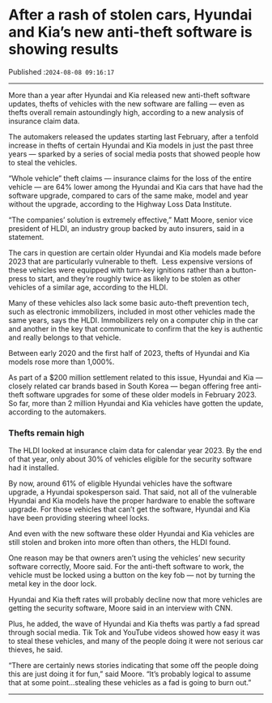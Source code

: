 # After a rash of stolen cars, Hyundai and Kia’s new anti-theft software is showing results

Published :`2024-08-08 09:16:17`

---

More than a year after Hyundai and Kia released new anti-theft software updates, thefts of vehicles with the new software are falling — even as thefts overall remain astoundingly high, according to a new analysis of insurance claim data.

The automakers released the updates starting last February, after a tenfold increase in thefts of certain Hyundai and Kia models in just the past three years — sparked by a series of social media posts that showed people how to steal the vehicles.

“Whole vehicle” theft claims — insurance claims for the loss of the entire vehicle — are 64% lower among the Hyundai and Kia cars that have had the software upgrade, compared to cars of the same make, model and year without the upgrade, according to the Highway Loss Data Institute.

“The companies’ solution is extremely effective,” Matt Moore, senior vice president of HLDI, an industry group backed by auto insurers, said in a statement.

The cars in question are certain older Hyundai and Kia models made before 2023 that are particularly vulnerable to theft.  Less expensive versions of these vehicles were equipped with turn-key ignitions rather than a button-press to start, and they’re roughly twice as likely to be stolen as other vehicles of a similar age, according to the HLDI.

Many of these vehicles also lack some basic auto-theft prevention tech, such as electronic immobilizers, included in most other vehicles made the same years, says the HLDI. Immobilizers rely on a computer chip in the car and another in the key that communicate to confirm that the key is authentic and really belongs to that vehicle.

Between early 2020 and the first half of 2023, thefts of Hyundai and Kia models rose more than 1,000%.

As part of a $200 million settlement related to this issue, Hyundai and Kia — closely related car brands based in South Korea — began offering free anti-theft software upgrades for some of these older models in February 2023. So far, more than 2 million Hyundai and Kia vehicles have gotten the update, according to the automakers.

### Thefts remain high

The HLDI looked at insurance claim data for calendar year 2023. By the end of that year, only about 30% of vehicles eligible for the security software had it installed.

By now, around 61% of eligible Hyundai vehicles have the software upgrade, a Hyundai spokesperson said. That said, not all of the vulnerable Hyundai and Kia models have the proper hardware to enable the software upgrade. For those vehicles that can’t get the software, Hyundai and Kia have been providing steering wheel locks.

And even with the new software these older Hyundai and Kia vehicles are still stolen and broken into more often than others, the HLDI found.

One reason may be that owners aren’t using the vehicles’ new security software correctly, Moore said. For the anti-theft software to work, the vehicle must be locked using a button on the key fob — not by turning the metal key in the door lock.

Hyundai and Kia theft rates will probably decline now that more vehicles are getting the security software, Moore said in an interview with CNN.

Plus, he added, the wave of Hyundai and Kia thefts was partly a fad spread through social media. Tik Tok and YouTube videos showed how easy it was to steal these vehicles, and many of the people doing it were not serious car thieves, he said.

“There are certainly news stories indicating that some off the people doing this are just doing it for fun,” said Moore. “It’s probably logical to assume that at some point…stealing these vehicles as a fad is going to burn out.”

---

